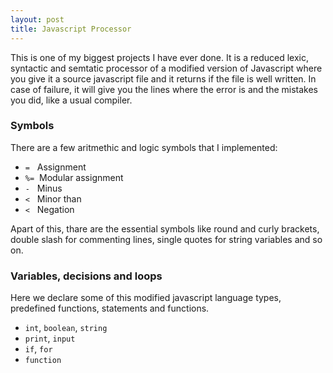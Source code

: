 ```yaml
---
layout: post
title: Javascript Processor
---
```


This is one of my biggest projects I have ever done. It is a reduced lexic, syntactic and semtatic processor of a modified version of Javascript where you give it a source javascript file and it returns if the file is well written. In case of failure, it will give you the lines where the error is and the mistakes you did, like a usual compiler.

### Symbols

There are a few aritmethic and logic symbols that I implemented:

* `=`&nbsp;&nbsp;&nbsp;Assignment 
* `%=`&nbsp;&nbsp;Modular assignment 
* `-`&nbsp;&nbsp;&nbsp;Minus 
* `<`&nbsp;&nbsp;&nbsp;Minor than 
* `<`&nbsp;&nbsp;&nbsp;Negation

Apart of this, thare are the essential symbols like round and curly brackets, double slash for commenting lines, single quotes for string variables and so on.

### Variables, decisions and loops

Here we declare some of this modified javascript language types, predefined functions, statements and functions.

* `int`, `boolean`, `string`
* `print`, `input`
* `if`, `for`
* `function`
